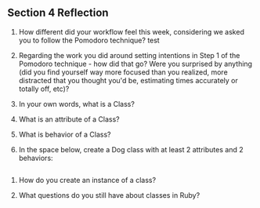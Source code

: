## Section 4 Reflection

1. How different did your workflow feel this week, considering we asked you to follow the Pomodoro technique?
test


1. Regarding the work you did around setting intentions in Step 1 of the Pomodoro technique - how did that go? Were you surprised by anything (did you find yourself way more focused than you realized, more distracted that you thought you'd be, estimating times accurately or totally off, etc)?

1. In your own words, what is a Class?

1. What is an attribute of a Class?

1. What is behavior of a Class?

1. In the space below, create a Dog class with at least 2 attributes and 2 behaviors:

```rb


```

1. How do you create an instance of a class?

1. What questions do you still have about classes in Ruby?
